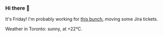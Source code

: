 ### Hi there :wave:

It's Friday! I'm probably working for [this bunch](https://github.com/kohofinancial), moving some Jira tickets.

Weather in Toronto: sunny, at +22°C.
